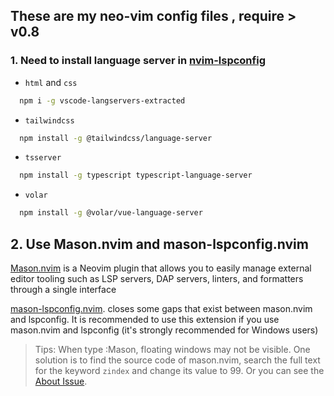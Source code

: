 <h2 align="left">These are my neo-vim config files , require > v0.8</h2>

### 1. Need to install language server in [nvim-lspconfig](https://github.com/neovim/nvim-lspconfig/blob/master/doc/server_configurations.md#html)

- `html` and `css`

```bash
  npm i -g vscode-langservers-extracted
```

- `tailwindcss`

```bash
  npm install -g @tailwindcss/language-server
```

- `tsserver`

``` bash
  npm install -g typescript typescript-language-server
```

- `volar`

``` bash
  npm install -g @volar/vue-language-server
```

## 2. Use Mason.nvim and mason-lspconfig.nvim

[Mason.nvim](https://github.com/williamboman/mason.nvim) is a Neovim plugin that allows you to easily manage external editor tooling such as LSP servers, DAP servers, linters, and formatters through a single interface

[mason-lspconfig.nvim](https://github.com/williamboman/mason-lspconfig.nvim). closes some gaps that exist between mason.nvim and lspconfig.
It is recommended to use this extension if you use mason.nvim and lspconfig (it's strongly recommended for Windows users)

> Tips: When type :Mason, floating windows may not be visible. One solution is to find the source code of mason.nvim, search the full text for the keyword `zindex` and change its value to 99.
Or you can see the [About Issue](https://github.com/neovim/neovim/issues/18486).
